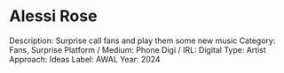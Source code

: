 # Alessi Rose

Description: Surprise call fans and play them some new music
Category: Fans, Surprise
Platform / Medium: Phone
Digi / IRL: Digital
Type: Artist
Approach: Ideas
Label: AWAL
Year: 2024